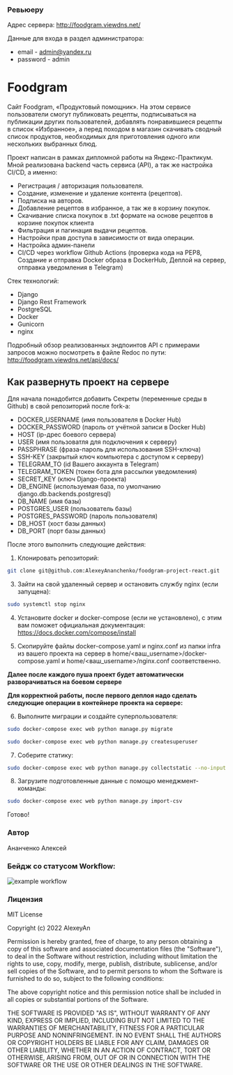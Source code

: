 ### Ревьюеру
Адрес сервера: http://foodgram.viewdns.net/

Данные для входа в раздел администратора:
- email - admin@yandex.ru
- password - admin

# Foodgram
Cайт Foodgram, «Продуктовый помощник». На этом сервисе пользователи смогут публиковать рецепты, подписываться на публикации других пользователей, добавлять понравившиеся рецепты в список «Избранное», а перед походом в магазин скачивать сводный список продуктов, необходимых для приготовления одного или нескольких выбранных блюд.

Проект написан в рамках дипломной работы на Яндекс-Практикум. Мной реализована backend часть сервиса (API), а так же настройка CI/CD, а именно:

- Регистрация / авторизация пользователя.
- Создание, изменение и удаление контента (рецептов).
- Подписка на авторов.
- Добавление рецептов в избранное, а так же в корзину покупок.
- Скачивание списка покупок в .txt формате на основе рецептов в корзине покупок клиента
- Фильтрация и пагинация выдачи рецептов.
- Настройки прав доступа в зависимости от вида операции.
- Настройка админ-панели
- CI/CD через workflow Github Actions (проверка кода на PEP8, Создание и отправка Docker образа в DockerHub, Деплой на сервер, отправка уведомления в Telegram)

Стек технологий:
- Django
- Django Rest Framework
- PostgreSQL
- Docker
- Gunicorn
- nginx

Подробный обзор реализованных эндпоинтов API с примерами запросов можно посмотреть в файле Redoc по пути:
http://foodgram.viewdns.net/api/docs/

## Как развернуть проект на сервере

Для начала понадобится добавить Секреты (переменные среды в Github) в свой репозиторий после fork-а:
- DOCKER_USERNAME (имя пользователя в Docker Hub)
- DOCKER_PASSWORD (пароль от учётной записи в Docker Hub)
- HOST (ip-дрес боевого сервера)
- USER (имя пользоватля для подключения к серверу)
- PASSPHRASE (фраза-пароль для использования SSH-ключа)
- SSH-KEY (закрытый ключ компьютера с доступом к серверу)
- TELEGRAM_TO (id Вашего аккаунта в Telegram)
- TELEGRAM_TOKEN (токен бота для рассылки уведомления)
- SECRET_KEY (ключ Django-проекта)
- DB_ENGINE (используемая база, по умолчанию django.db.backends.postgresql)
- DB_NAME (имя базы)
- POSTGRES_USER (пользователь базы)
- POSTGRES_PASSWORD (пароль пользователя)
- DB_HOST (хост базы данных)
- DB_PORT (порт базы данных)

После этого выполнить следующие действия:

1. Клонировать репозиторий:

```sh
git clone git@github.com:AlexeyAnanchenko/foodgram-project-react.git
```

3. Зайти на свой удаленный сервер и остановить службу nginx (если запущена):

```sh
sudo systemctl stop nginx
```

4. Установите docker и docker-compose (если не установлено), с этим вам поможет официальная документация: https://docs.docker.com/compose/install

5. Скопируйте файлы docker-compose.yaml и nginx.conf из папки infra из вашего проекта на сервер в home/<ваш_username>/docker-compose.yaml и home/<ваш_username>/nginx.conf соответственно.


__Далее после каждого пуша проект будет автоматически разворачиваться на боевом сервере__

__Для корректной работы, после первого деплоя надо сделать следующие операции в контейнере проекта на сервере:__

6. Выполните миграции и создайте суперпользователя:

```sh
sudo docker-compose exec web python manage.py migrate
```

```sh
sudo docker-compose exec web python manage.py createsuperuser
```

7. Соберите статику:

```sh
sudo docker-compose exec web python manage.py collectstatic --no-input
```

8. Загрузите подготовленные данные с помощю менеджмент-команды:

```sh
sudo docker-compose exec web python manage.py import-csv
```

Готово!

### Автор

Ананченко Алексей

### Бейдж со статусом Workflow:
![example workflow](https://github.com/AlexeyAnanchenko/foodgram-project-react/actions/workflows/foodgram.yml/badge.svg)

### Лицензия

MIT License

Copyright (c) 2022 AlexeyAn

Permission is hereby granted, free of charge, to any person obtaining a copy
of this software and associated documentation files (the "Software"), to deal
in the Software without restriction, including without limitation the rights
to use, copy, modify, merge, publish, distribute, sublicense, and/or sell
copies of the Software, and to permit persons to whom the Software is
furnished to do so, subject to the following conditions:

The above copyright notice and this permission notice shall be included in all
copies or substantial portions of the Software.

THE SOFTWARE IS PROVIDED "AS IS", WITHOUT WARRANTY OF ANY KIND, EXPRESS OR
IMPLIED, INCLUDING BUT NOT LIMITED TO THE WARRANTIES OF MERCHANTABILITY,
FITNESS FOR A PARTICULAR PURPOSE AND NONINFRINGEMENT. IN NO EVENT SHALL THE
AUTHORS OR COPYRIGHT HOLDERS BE LIABLE FOR ANY CLAIM, DAMAGES OR OTHER
LIABILITY, WHETHER IN AN ACTION OF CONTRACT, TORT OR OTHERWISE, ARISING FROM,
OUT OF OR IN CONNECTION WITH THE SOFTWARE OR THE USE OR OTHER DEALINGS IN THE
SOFTWARE.
